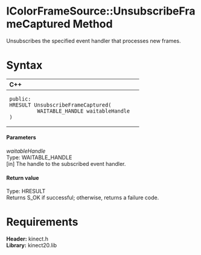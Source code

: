 IColorFrameSource::UnsubscribeFrameCaptured Method  
==================================================  

Unsubscribes the specified event handler that processes new frames. <span id="syntaxSection"></span>

Syntax  
======  

<table>
<colgroup>
<col width="100%" />
</colgroup>
<thead>
<tr class="header">
<th align="left">C++</th>
</tr>
</thead>
<tbody>
<tr class="odd">
<td align="left"><pre><code>public:  
HRESULT UnsubscribeFrameCaptured(  
         WAITABLE_HANDLE waitableHandle  
)</code></pre></td>
</tr>
</tbody>
</table>

<span id="ID4EG"></span>
#### Parameters  

*waitableHandle*    
Type: WAITABLE\_HANDLE  
[in] The handle to the subscribed event handler.  

<span id="ID4EP"></span>
#### Return value  

Type: HRESULT  
Returns S\_OK if successful; otherwise, returns a failure code.  

<span id="requirements"></span>

Requirements  
============  

**Header:** kinect.h  
**Library:** kinect20.lib  



<!--Please do not edit the data in the comment block below.-->
<!--
TOCTitle : UnsubscribeFrameCaptured Method
RLTitle : IColorFrameSource::UnsubscribeFrameCaptured Method
KeywordK : UnsubscribeFrameCaptured method
KeywordK : IColorFrameSource::UnsubscribeFrameCaptured method
KeywordF : IColorFrameSource::UnsubscribeFrameCaptured
KeywordF : UnsubscribeFrameCaptured
KeywordF : Microsoft.Kinect.kinect.IColorFrameSource.UnsubscribeFrameCaptured(WAITABLE_HANDLE)
KeywordA : M:Microsoft.Kinect.kinect.IColorFrameSource.UnsubscribeFrameCaptured(WAITABLE_HANDLE)
AssetID : M:Microsoft.Kinect.kinect.IColorFrameSource.UnsubscribeFrameCaptured(WAITABLE_HANDLE)
Locale : en-us
CommunityContent : 1
APIType : Managed
APILocation : 
APIName : Microsoft.Kinect.kinect.IColorFrameSource::UnsubscribeFrameCaptured
TargetOS : Windows
TopicType : kbSyntax
DevLang : C++
DocSet : K4Wv2
ProjType : K4Wv2Proj
Technology : Kinect for Windows
Product : Kinect for Windows SDK v2
productversion : 20
-->
